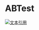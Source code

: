 # ABTest
[![文本引用](https://img.shields.io/badge/AB-%E6%96%B9%E6%B3%95%E5%BC%95%E7%94%A8-brightgreen)](https://zhuanlan.zhihu.com/p/34301270)
